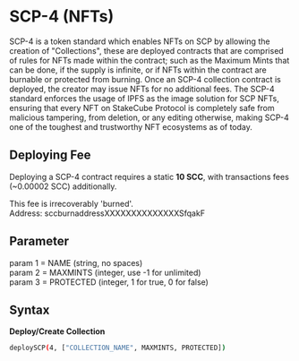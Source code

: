 # SCP-4 (NFTs)

SCP-4 is a token standard which enables NFTs on SCP by allowing the creation of "Collections", these are deployed contracts that are comprised of rules for NFTs made within the contract; such as the Maximum Mints that can be done, if the supply is infinite, or if NFTs within the contract are burnable or protected from burning. Once an SCP-4 collection contract is deployed, the creator may issue NFTs for no additional fees. The SCP-4 standard enforces the usage of IPFS as the image solution for SCP NFTs, ensuring that every NFT on StakeCube Protocol is completely safe from malicious tampering, from deletion, or any editing otherwise, making SCP-4 one of the toughest and trustworthy NFT ecosystems as of today.

## Deploying Fee
Deploying a SCP-4 contract requires a static **10 SCC**, with transactions fees (~0.00002 SCC) additionally.

This fee is irrecoverably 'burned'.  
Address: sccburnaddressXXXXXXXXXXXXXXSfqakF

## Parameter

param 1 = NAME (string, no spaces)  
param 2 = MAXMINTS (integer, use -1 for unlimited)  
param 3 = PROTECTED (integer, 1 for true, 0 for false)

## Syntax

**Deploy/Create Collection**
```bash
deploySCP(4, ["COLLECTION_NAME", MAXMINTS, PROTECTED])
```
